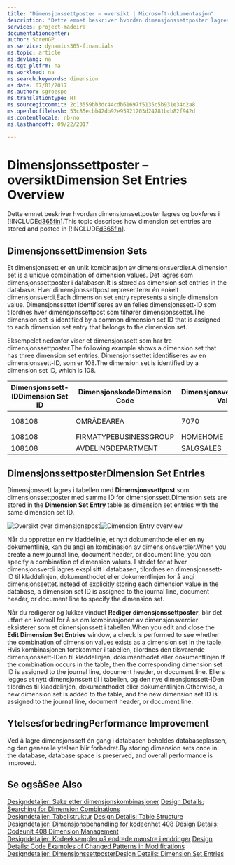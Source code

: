 ```yaml
---
title: "Dimensjonssettposter – oversikt | Microsoft-dokumentasjon"
description: "Dette emnet beskriver hvordan dimensjonssettposter lagres og bokføres i [!INCLUDE[d365fin](includes/d365fin_md.MD)]."
services: project-madeira
documentationcenter: 
author: SorenGP
ms.service: dynamics365-financials
ms.topic: article
ms.devlang: na
ms.tgt_pltfrm: na
ms.workload: na
ms.search.keywords: dimension
ms.date: 07/01/2017
ms.author: sgroespe
ms.translationtype: HT
ms.sourcegitcommit: 2c13559bb3dc44cdb61697f5135c5b931e34d2a8
ms.openlocfilehash: 53c85ecbb42db92e95921203d24781bcb82f942d
ms.contentlocale: nb-no
ms.lasthandoff: 09/22/2017

---
```

# <a name="dimension-set-entries-overview"></a><span data-ttu-id="3a699-103">Dimensjonssettposter – oversikt</span><span class="sxs-lookup"><span data-stu-id="3a699-103">Dimension Set Entries Overview</span></span>
<span data-ttu-id="3a699-104">Dette emnet beskriver hvordan dimensjonssettposter lagres og bokføres i [!INCLUDE[d365fin](includes/d365fin_md.md)].</span><span class="sxs-lookup"><span data-stu-id="3a699-104">This topic describes how dimension set entries are stored and posted in [!INCLUDE[d365fin](includes/d365fin_md.md)].</span></span>  
  
## <a name="dimension-sets"></a><span data-ttu-id="3a699-105">Dimensjonssett</span><span class="sxs-lookup"><span data-stu-id="3a699-105">Dimension Sets</span></span>  
<span data-ttu-id="3a699-106">Et dimensjonssett er en unik kombinasjon av dimensjonsverdier.</span><span class="sxs-lookup"><span data-stu-id="3a699-106">A dimension set is a unique combination of dimension values.</span></span> <span data-ttu-id="3a699-107">Det lagres som dimensjonssettposter i databasen.</span><span class="sxs-lookup"><span data-stu-id="3a699-107">It is stored as dimension set entries in the database.</span></span> <span data-ttu-id="3a699-108">Hver dimensjonssettpost representerer én enkelt dimensjonsverdi.</span><span class="sxs-lookup"><span data-stu-id="3a699-108">Each dimension set entry represents a single dimension value.</span></span> <span data-ttu-id="3a699-109">Dimensjonssettet identifiseres av en felles dimensjonssett-ID som tilordnes hver dimensjonssettpost som tilhører dimensjonssettet.</span><span class="sxs-lookup"><span data-stu-id="3a699-109">The dimension set is identified by a common dimension set ID that is assigned to each dimension set entry that belongs to the dimension set.</span></span>  
  
<span data-ttu-id="3a699-110">Eksempelet nedenfor viser et dimensjonssett som har tre dimensjonssettposter.</span><span class="sxs-lookup"><span data-stu-id="3a699-110">The following example shows a dimension set that has three dimension set entries.</span></span> <span data-ttu-id="3a699-111">Dimensjonssettet identifiseres av en dimensjonssett-ID, som er 108.</span><span class="sxs-lookup"><span data-stu-id="3a699-111">The dimension set is identified by a dimension set ID, which is 108.</span></span>  
  
|<span data-ttu-id="3a699-112">Dimensjonssett-ID</span><span class="sxs-lookup"><span data-stu-id="3a699-112">Dimension Set ID</span></span>|<span data-ttu-id="3a699-113">Dimensjonskode</span><span class="sxs-lookup"><span data-stu-id="3a699-113">Dimension Code</span></span>|<span data-ttu-id="3a699-114">Dimensjonsverdikode</span><span class="sxs-lookup"><span data-stu-id="3a699-114">Dimension Value Code</span></span>|<span data-ttu-id="3a699-115">Navn på dimensjonsverdi</span><span class="sxs-lookup"><span data-stu-id="3a699-115">Dimension Value Name</span></span>|  
|----------------------|--------------------|--------------------------|--------------------------|  
|<span data-ttu-id="3a699-116">108</span><span class="sxs-lookup"><span data-stu-id="3a699-116">108</span></span>|<span data-ttu-id="3a699-117">OMRÅDE</span><span class="sxs-lookup"><span data-stu-id="3a699-117">AREA</span></span>|<span data-ttu-id="3a699-118">70</span><span class="sxs-lookup"><span data-stu-id="3a699-118">70</span></span>|<span data-ttu-id="3a699-119">Amerika – nord</span><span class="sxs-lookup"><span data-stu-id="3a699-119">America North</span></span>|  
|<span data-ttu-id="3a699-120">108</span><span class="sxs-lookup"><span data-stu-id="3a699-120">108</span></span>|<span data-ttu-id="3a699-121">FIRMATYPE</span><span class="sxs-lookup"><span data-stu-id="3a699-121">BUSINESSGROUP</span></span>|<span data-ttu-id="3a699-122">HOME</span><span class="sxs-lookup"><span data-stu-id="3a699-122">HOME</span></span>|<span data-ttu-id="3a699-123">Hjem</span><span class="sxs-lookup"><span data-stu-id="3a699-123">Home</span></span>|  
|<span data-ttu-id="3a699-124">108</span><span class="sxs-lookup"><span data-stu-id="3a699-124">108</span></span>|<span data-ttu-id="3a699-125">AVDELING</span><span class="sxs-lookup"><span data-stu-id="3a699-125">DEPARTMENT</span></span>|<span data-ttu-id="3a699-126">SALG</span><span class="sxs-lookup"><span data-stu-id="3a699-126">SALES</span></span>|<span data-ttu-id="3a699-127">Salg</span><span class="sxs-lookup"><span data-stu-id="3a699-127">Sales</span></span>|  
  
## <a name="dimension-set-entries"></a><span data-ttu-id="3a699-128">Dimensjonssettposter</span><span class="sxs-lookup"><span data-stu-id="3a699-128">Dimension Set Entries</span></span>  
<span data-ttu-id="3a699-129">Dimensjonssett lagres i tabellen med **Dimensjonssettpost** som dimensjonssettposter med samme ID for dimensjonssett.</span><span class="sxs-lookup"><span data-stu-id="3a699-129">Dimension sets are stored in the **Dimension Set Entry** table as dimension set entries with the same dimension set ID.</span></span>  
  
<span data-ttu-id="3a699-130">![Oversikt over dimensjonspost](media/dimensionentrynav7.png "DimensionEntryNAV7")</span><span class="sxs-lookup"><span data-stu-id="3a699-130">![Dimension Entry overview](media/dimensionentrynav7.png "DimensionEntryNAV7")</span></span>  
  
<span data-ttu-id="3a699-131">Når du oppretter en ny kladdelinje, et nytt dokumenthode eller en ny dokumentlinje, kan du angi en kombinasjon av dimensjonsverdier.</span><span class="sxs-lookup"><span data-stu-id="3a699-131">When you create a new journal line, document header, or document line, you can specify a combination of dimension values.</span></span> <span data-ttu-id="3a699-132">I stedet for at hver dimensjonsverdi lagres eksplisitt i databasen, tilordnes en dimensjonssett-ID til kladdelinjen, dokumenthodet eller dokumentlinjen for å angi dimensjonssettet.</span><span class="sxs-lookup"><span data-stu-id="3a699-132">Instead of explicitly storing each dimension value in the database, a dimension set ID is assigned to the journal line, document header, or document line to specify the dimension set.</span></span>  
  
<span data-ttu-id="3a699-133">Når du redigerer og lukker vinduet **Rediger dimensjonssettposter**, blir det utført en kontroll for å se om kombinasjonen av dimensjonsverdier eksisterer som et dimensjonssett i tabellen.</span><span class="sxs-lookup"><span data-stu-id="3a699-133">When you edit and close the **Edit Dimension Set Entries** window, a check is performed to see whether the combination of dimension values exists as a dimension set in the table.</span></span> <span data-ttu-id="3a699-134">Hvis kombinasjonen forekommer i tabellen, tilordnes den tilsvarende dimensjonssett-IDen til kladdelinjen, dokumenthodet eller dokumentlinjen.</span><span class="sxs-lookup"><span data-stu-id="3a699-134">If the combination occurs in the table, then the corresponding dimension set ID is assigned to the journal line, document header, or document line.</span></span> <span data-ttu-id="3a699-135">Ellers legges et nytt dimensjonssett til i tabellen, og den nye dimensjonssett-IDen tilordnes til kladdelinjen, dokumenthodet eller dokumentlinjen.</span><span class="sxs-lookup"><span data-stu-id="3a699-135">Otherwise, a new dimension set is added to the table, and the new dimension set ID is assigned to the journal line, document header, or document line.</span></span>  
  
## <a name="performance-improvement"></a><span data-ttu-id="3a699-136">Ytelsesforbedring</span><span class="sxs-lookup"><span data-stu-id="3a699-136">Performance Improvement</span></span>  
<span data-ttu-id="3a699-137">Ved å lagre dimensjonssett én gang i databasen beholdes databaseplassen, og den generelle ytelsen blir forbedret.</span><span class="sxs-lookup"><span data-stu-id="3a699-137">By storing dimension sets once in the database, database space is preserved, and overall performance is improved.</span></span>  
  
## <a name="see-also"></a><span data-ttu-id="3a699-138">Se også</span><span class="sxs-lookup"><span data-stu-id="3a699-138">See Also</span></span>  
<span data-ttu-id="3a699-139">[Designdetaljer: Søke etter dimensjonskombinasjoner](design-details-searching-for-dimension-combinations.md) </span><span class="sxs-lookup"><span data-stu-id="3a699-139">[Design Details: Searching for Dimension Combinations](design-details-searching-for-dimension-combinations.md) </span></span>  
<span data-ttu-id="3a699-140">[Designdetaljer: Tabellstruktur](design-details-table-structure.md) </span><span class="sxs-lookup"><span data-stu-id="3a699-140">[Design Details: Table Structure](design-details-table-structure.md) </span></span>  
<span data-ttu-id="3a699-141">[Designdetaljer: Dimensjonsbehandling for kodeenhet 408](design-details-codeunit-408-dimension-management.md) </span><span class="sxs-lookup"><span data-stu-id="3a699-141">[Design Details: Codeunit 408 Dimension Management](design-details-codeunit-408-dimension-management.md) </span></span>  
<span data-ttu-id="3a699-142">[Designdetaljer: Kodeeksempler på endrede mønstre i endringer](design-details-code-examples-of-changed-patterns-in-modifications.md) </span><span class="sxs-lookup"><span data-stu-id="3a699-142">[Design Details: Code Examples of Changed Patterns in Modifications](design-details-code-examples-of-changed-patterns-in-modifications.md) </span></span>  
[<span data-ttu-id="3a699-143">Designdetaljer: Dimensjonssettposter</span><span class="sxs-lookup"><span data-stu-id="3a699-143">Design Details: Dimension Set Entries</span></span>](design-details-dimension-set-entries.md)   


